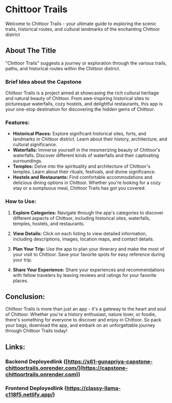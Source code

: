 # Chittoor Trails

Welcome to Chittoor Trails - your ultimate guide to exploring the scenic trails, historical routes, and cultural landmarks of the enchanting Chittoor district

## About The Title

"Chittoor Trails" suggests a journey or exploration through the various trails, paths, and historical routes within the Chittoor district.

### Brief Idea about the Capstone

Chittoor Trails is a project aimed at showcasing the rich cultural heritage and natural beauty of Chittoor. From awe-inspiring historical sites to picturesque waterfalls, cozy hostels, and delightful restaurants, this app is your one-stop destination for discovering the hidden gems of Chittoor.

### Features:

- **Historical Places:** Explore significant historical sites, forts, and landmarks in Chittoor district. Learn about their history, architecture, and cultural significance.
- **Waterfalls:** Immerse yourself in the mesmerizing beauty of Chittoor's waterfalls. Discover different kinds of waterfalls and their captivating surroundings.
- **Temples:** Delve into the spirituality and architecture of Chittoor's temples. Learn about their rituals, festivals, and divine significance.
- **Hostels and Restaurants:** Find comfortable accommodations and delicious dining options in Chittoor. Whether you're looking for a cozy stay or a sumptuous meal, Chittoor Trails has got you covered.

### How to Use:

1. **Explore Categories:** Navigate through the app's categories to discover different aspects of Chittoor, including historical sites, waterfalls, temples, hostels, and restaurants.

2. **View Details:** Click on each listing to view detailed information, including descriptions, images, location maps, and contact details.

3. **Plan Your Trip:** Use the app to plan your itinerary and make the most of your visit to Chittoor. Save your favorite spots for easy reference during your trip.

4. **Share Your Experience:** Share your experiences and recommendations with fellow travelers by leaving reviews and ratings for your favorite places.

## Conclusion:

Chittoor Trails is more than just an app - it's a gateway to the heart and soul of Chittoor. Whether you're a history enthusiast, nature lover, or foodie, there's something for everyone to discover and enjoy in Chittoor. So pack your bags, download the app, and embark on an unforgettable journey through Chittoor Trails today!

## Links:

### Backend Deployedlink ([https://s61-gunapriya-capstone-chittoortrails.onrender.com/](https://capstone-chittoortrails.onrender.com))

### Frontend Deployedlink (https://classy-llama-c118f5.netlify.app/)
